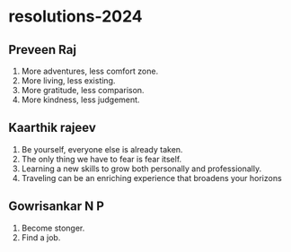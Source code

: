 # resolutions-2024

## Preveen Raj
1. More adventures, less comfort zone.
2. More living, less existing.
3. More gratitude, less comparison.
4. More kindness, less judgement.

## Kaarthik rajeev
1. Be yourself, everyone else is already taken.
2. The only thing we have to fear is fear itself.
3. Learning a new skills to grow both personally and professionally.
4. Traveling can be an enriching experience that broadens your horizons

## Gowrisankar N P
1. Become stonger.
2. Find a job.
